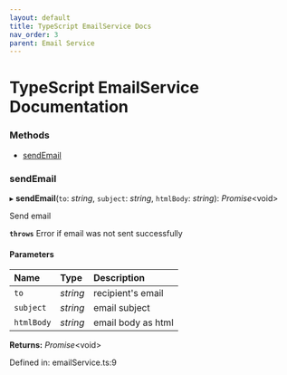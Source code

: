 ```yaml
---
layout: default
title: TypeScript EmailService Docs
nav_order: 3
parent: Email Service
---
```


# TypeScript EmailService Documentation

### Methods

- [sendEmail](typescript-email-service.md#sendemail)

### sendEmail

▸ **sendEmail**(`to`: *string*, `subject`: *string*, `htmlBody`: *string*): *Promise*<void\>

Send email

**`throws`** Error if email was not sent successfully

#### Parameters

| Name | Type | Description |
| :------ | :------ | :------ |
| `to` | *string* | recipient's email |
| `subject` | *string* | email subject |
| `htmlBody` | *string* | email body as html |

**Returns:** *Promise*<void\>

Defined in: emailService.ts:9
